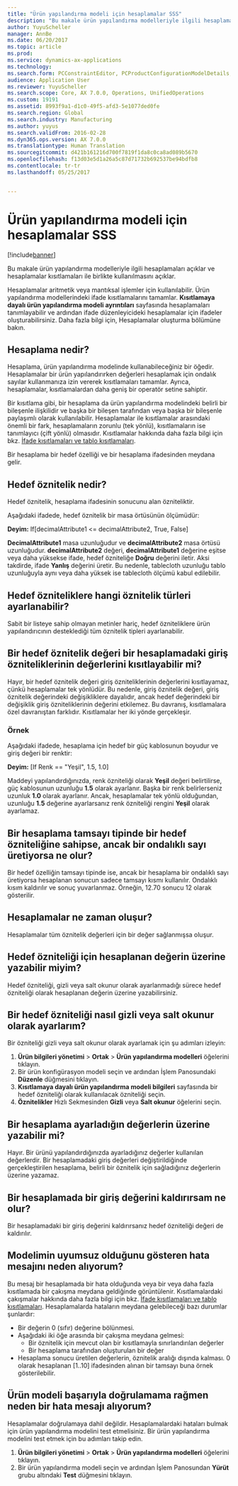 ```yaml
---
title: "Ürün yapılandırma modeli için hesaplamalar SSS"
description: "Bu makale ürün yapılandırma modelleriyle ilgili hesaplamaları açıklar ve hesaplamalar kısıtlamaları ile birlikte kullanılmasını açıklar."
author: YuyuScheller
manager: AnnBe
ms.date: 06/20/2017
ms.topic: article
ms.prod: 
ms.service: dynamics-ax-applications
ms.technology: 
ms.search.form: PCConstraintEditor, PCProductConfigurationModelDetails, PCRuntimeConfigurator
audience: Application User
ms.reviewer: YuyuScheller
ms.search.scope: Core, AX 7.0.0, Operations, UnifiedOperations
ms.custom: 19191
ms.assetid: 8993f9a1-d1c0-49f5-afd3-5e1077ded0fe
ms.search.region: Global
ms.search.industry: Manufacturing
ms.author: yuyus
ms.search.validFrom: 2016-02-28
ms.dyn365.ops.version: AX 7.0.0
ms.translationtype: Human Translation
ms.sourcegitcommit: d421b161216d700f7819f1da8c0ca8ad089b5670
ms.openlocfilehash: f13d03e5d1a26a5c87d71732b692537be94bdfb8
ms.contentlocale: tr-tr
ms.lasthandoff: 05/25/2017


---
```


# <a name="calculations-for-product-configuration-models-faq"></a>Ürün yapılandırma modeli için hesaplamalar SSS

[!include[banner](../includes/banner.md)]


Bu makale ürün yapılandırma modelleriyle ilgili hesaplamaları açıklar ve hesaplamalar kısıtlamaları ile birlikte kullanılmasını açıklar.

Hesaplamalar aritmetik veya mantıksal işlemler için kullanılabilir. Ürün yapılandırma modellerindeki ifade kısıtlamalarını tamamlar. **Kısıtlamaya dayalı ürün yapılandırma modeli ayrıntıları** sayfasında hesaplamaları tanımlayabilir ve ardından ifade düzenleyicideki hesaplamalar için ifadeler oluşturabilirsiniz. Daha fazla bilgi için, Hesaplamalar oluşturma bölümüne bakın.

## <a name="what-is-a-calculation"></a>Hesaplama nedir?
Hesaplama, ürün yapılandırma modelinde kullanabileceğiniz bir öğedir. Hesaplamalar bir ürün yapılandırırken değerleri hesaplamak için ondalık sayılar kullanmanıza izin vererek kısıtlamaları tamamlar. Ayrıca, hesaplamalar, kısıtlamalardan daha geniş bir operatör setine sahiptir.  

Bir kısıtlama gibi, bir hesaplama da ürün yapılandırma modelindeki belirli bir bileşenle ilişkilidir ve başka bir bileşen tarafından veya başka bir bileşenle paylaşımlı olarak kullanılabilir. Hesaplamalar ile kısıtlamalar arasındaki önemli bir fark, hesaplamaların zorunlu (tek yönlü), kısıtlamaların ise tanımlayıcı (çift yönlü) olmasıdır. Kısıtlamalar hakkında daha fazla bilgi için bkz. [İfade kısıtlamaları ve tablo kısıtlamaları](expression-constraints-table-constraints-product-configuration-models.md).  

Bir hesaplama bir hedef özelliği ve bir hesaplama ifadesinden meydana gelir.

## <a name="what-is-a-target-attribute"></a>Hedef öznitelik nedir?
Hedef öznitelik, hesaplama ifadesinin sonucunu alan özniteliktir.  

Aşağıdaki ifadede, hedef öznitelik bir masa örtüsünün ölçümüdür:  

**Deyim:** If\[decimalAttribute1 &lt;= decimalAttribute2, True, False\]  

**DecimalAttribute1** masa uzunluğudur ve **decimalAttribute2** masa örtüsü uzunluğudur. **decimalAttribute2** değeri, **decimalAttribute1** değerine eşitse veya daha yüksekse ifade, hedef özniteliğe **Doğru** değerini iletir. Aksi takdirde, ifade **Yanlış** değerini üretir. Bu nedenle, tablecloth uzunluğu tablo uzunluğuyla aynı veya daha yüksek ise tablecloth ölçümü kabul edilebilir.

## <a name="what-attribute-types-can-be-set-to-target-attributes"></a>Hedef özniteliklere hangi öznitelik türleri ayarlanabilir?
Sabit bir listeye sahip olmayan metinler hariç, hedef özniteliklere ürün yapılandırıcının desteklediği tüm öznitelik tipleri ayarlanabilir.

## <a name="can-the-value-of-a-target-attribute-restrict-the-values-of-the-input-attributes-in-a-calculation"></a>Bir hedef öznitelik değeri bir hesaplamadaki giriş özniteliklerinin değerlerini kısıtlayabilir mi?
Hayır, bir hedef öznitelik değeri giriş özniteliklerinin değerlerini kısıtlayamaz, çünkü hesaplamalar tek yönlüdür. Bu nedenle, giriş öznitelik değeri, giriş öznitelik değerindeki değişikliklere dayalıdır, ancak hedef değerindeki bir değişiklik giriş özniteliklerinin değerini etkilemez. Bu davranış, kısıtlamalara özel davranıştan farklıdır. Kısıtlamalar her iki yönde gerçekleşir.

### <a name="example"></a>Örnek

Aşağıdaki ifadede, hesaplama için hedef bir güç kablosunun boyudur ve giriş değeri bir renktir:  

**Deyim:** \[If Renk == "Yeşil", 1.5, 1.0\]  

Maddeyi yapılandırdığınızda, renk özniteliği olarak **Yeşil** değeri belirtilirse, güç kablosunun uzunluğu **1.5** olarak ayarlanır. Başka bir renk belirlerseniz uzunluk **1.0** olarak ayarlanır. Ancak, hesaplamalar tek yönlü olduğundan, uzunluğu **1.5** değerine ayarlarsanız renk özniteliği rengini **Yeşil** olarak ayarlamaz.

## <a name="what-happens-if-a-calculation-has-a-target-attribute-of-the-integer-type-but-a-calculation-generates-a-decimal-number"></a>Bir hesaplama tamsayı tipinde bir hedef özniteliğine sahipse, ancak bir ondalıklı sayı üretiyorsa ne olur?
Bir hedef özelliğin tamsayı tipinde ise, ancak bir hesaplama bir ondalıklı sayı üretiyorsa hesaplanan sonucun sadece tamsayı kısmı kullanılır. Ondalıklı kısım kaldırılır ve sonuç yuvarlanmaz. Örneğin, 12.70 sonucu 12 olarak gösterilir.

## <a name="when-do-calculations-occur"></a>Hesaplamalar ne zaman oluşur?
Hesaplamalar tüm öznitelik değerleri için bir değer sağlanmışsa oluşur.

## <a name="can-i-overwrite-the-value-that-is-calculated-for-the-target-attribute"></a>Hedef özniteliği için hesaplanan değerin üzerine yazabilir miyim?
Hedef özniteliği, gizli veya salt okunur olarak ayarlanmadığı sürece hedef özniteliği olarak hesaplanan değerin üzerine yazabilirsiniz.

## <a name="how-do-i-set-a-target-attribute-as-hidden-or-readonly"></a>Bir hedef özniteliği nasıl gizli veya salt okunur olarak ayarlarım?
Bir özniteliği gizli veya salt okunur olarak ayarlamak için şu adımları izleyin:

1.  **Ürün bilgileri yönetimi** &gt; **Ortak** &gt; **Ürün yapılandırma modelleri** öğelerini tıklayın.
2.  Bir ürün konfigürasyon modeli seçin ve ardından İşlem Panosundaki **Düzenle** düğmesini tıklayın.
3.  **Kısıtlamaya dayalı ürün yapılandırma modeli bilgileri** sayfasında bir hedef özniteliği olarak kullanılacak özniteliği seçin.
4.  **Öznitelikler** Hızlı Sekmesinden **Gizli** veya **Salt okunur** öğelerini seçin.

## <a name="can-a-calculation-overwrite-the-values-that-i-set"></a>Bir hesaplama ayarladığın değerlerin üzerine yazabilir mi?
Hayır. Bir ürünü yapılandırdığınızda ayarladığınız değerler kullanılan değerlerdir. Bir hesaplamadaki giriş değerleri değiştirildiğinde gerçekleştirilen hesaplama, belirli bir öznitelik için sağladığınız değerlerin üzerine yazamaz.

## <a name="what-happens-if-i-remove-an-input-value-in-a-calculation"></a>Bir hesaplamada bir giriş değerini kaldırırsam ne olur?
Bir hesaplamadaki bir giriş değerini kaldırırsanız hedef özniteliği değeri de kaldırılır.

## <a name="why-do-i-receive-an-error-message-that-says-that-my-model-is-in-contradiction"></a>Modelimin uyumsuz olduğunu gösteren hata mesajını neden alıyorum?
Bu mesaj bir hesaplamada bir hata olduğunda veya bir veya daha fazla kısıtlamada bir çakışma meydana geldiğinde görüntülenir. Kısıtlamalardaki çakışmalar hakkında daha fazla bilgi için bkz. [İfade kısıtlamaları ve tablo kısıtlamaları](expression-constraints-table-constraints-product-configuration-models.md). Hesaplamalarda hataların meydana gelebileceği bazı durumlar şunlardır:

-   Bir değerin 0 (sıfır) değerine bölünmesi.
-   Aşağıdaki iki öğe arasında bir çakışma meydana gelmesi:
    -   Bir öznitelik için mevcut olan bir kısıtlamayla sınırlandırılan değerler
    -   Bir hesaplama tarafından oluşturulan bir değer
-   Hesaplama sonucu üretilen değerlerin, öznitelik aralığı dışında kalması. 0 olarak hesaplanan \[1..10\] ifadesinden alınan bir tamsayı buna örnek gösterilebilir.

## <a name="why-do-i-receive-an-error-message-even-though-i-successfully-validated-my-product-model"></a>Ürün modeli başarıyla doğrulamama rağmen neden bir hata mesajı alıyorum?
Hesaplamalar doğrulamaya dahil değildir. Hesaplamalardaki hataları bulmak için ürün yapılandırma modelini test etmelisiniz. Bir ürün yapılandırma modelini test etmek için bu adımları takip edin.

1.  **Ürün bilgileri yönetimi** &gt; **Ortak** &gt; **Ürün yapılandırma modelleri** öğelerini tıklayın.
2.  Bir ürün yapılandırma modeli seçin ve ardından İşlem Panosundan **Yürüt** grubu altındaki **Test** düğmesini tıklayın.





